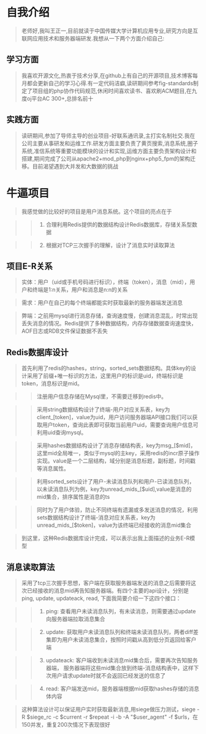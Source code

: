 # 自我介绍

> 老师好,我叫王正一,目前就读于中国传媒大学计算机应用专业,研究方向是互联网应用技术和服务器端研发.我想从一下两个方面介绍自己:

## 学习方面

> 我喜欢开源文化,热衷于技术分享,在github上有自己的开源项目,技术博客每月都会更新自己的学习心得.有一定代码洁癖,读研期间参考fig-standards制定了项目组的php协作代码规范,休闲时间喜欢读书、喜欢刷ACM题目,在九度oj平台AC 300+,总排名前十

## 实践方面
> 读研期间,参加了导师主导的创业项目-好联系通讯录,主打实名制社交.我在公司主要从事研发和运维工作.研发方面主要负责了黄页搜索,消息系统,圈子系统,准信系统等重要功能模块的设计和实现,运维方面主要负责架构设计和搭建,期间完成了公司从apache2+mod_php到nginx+php5_fpm的架构迁移。目前渴望遇到大并发和大数据的挑战


# 牛逼项目

> 我感觉做的比较好的项目是用户消息系统。这个项目的亮点在于

>> 1. 合理利用Redis提供的数据结构设计Redis数据库，存储关系型数据

>> 2. 根据对TCP三次握手的理解，设计了消息实时读取算法


## 项目E-R关系

> 实体：用户（uid或手机号码进行标识），终端（token），消息（mid），用户和终端是1:n关系，用户和消息是n:n的关系

> 需求：用户在自己的每个终端都能实时获取最新的服务器端发送消息

> 弊端：之前用mysql进行消息存储，查询速度慢，创建消息混乱，时常出现丢失消息的情况。Redis提供了多种数据结构，内存存储数据查询速度快，AOF日志或RDB文件保证数据不丢失


## Redis数据库设计

> 首先利用了redis的hashes，string，sorted_sets数据结构。具体key的设计采用了前缀+唯一标识的方法，这里用户的标识是uid，终端标识是token，消息标识是mid。

>> 注册用户信息存储在Mysql里，不需要迁移到redis中。

>> 采用string数据结构设计了终端-用户对应关系表，key为client_[token]，value为uid，用户访问服务器端API接口我们可以获取用户token，查询此表即可获取当前用户uid，需要查询用户信息可利用uid查询mysql。

>> 采用hashes数据结构设计了消息存储结构表，key为msg_[$mid]，这里mid全局唯一，类似于mysql的主key，采用redis的incr原子操作实现。value是一个二层结构，域分别是消息标题，副标题，时间戳等消息属性。

>> 利用sorted_sets设计了用户-未读消息队列和用户-已读消息队列，以未读消息队列为例，key为unread_mids_[$uid],value是消息的mid集合，排序属性是消息的ts

>> 同时为了用户体验，防止不同终端有遗漏或多发送消息的情况，利用sets数据结构设计了终端-消息对应关系表，key为unread_mids_[$token]，value为该终端已经接收的消息mid集合

> 到这里，这种Redis数据库设计完成，可以表示出我上面描述的业务E-R模型

## 消息读取算法

> 采用了tcp三次握手思想，客户端在获取服务器端发送的消息之后需要将这次已经接收的消息mid再告知服务器端。有四个主要的api设计，分别是ping, update, updateack, read, 下面我简要介绍一下这四个接口：

>> 1. ping: 查看用户未读消息队列，有未读消息，则需要通过update向服务器端拉取消息集合

>> 2. update: 获取用户未读消息队列和终端未读消息队列，两者diff差集即为用户未读消息集合，按照时间戳从高到低分页返回给客户端

>> 3. updateack: 客户端收到未读消息mid集合后，需要再次告知服务器端， 服务器端将这些mid集合放到终端-消息结构表中，这样下次用户请求update时就不会返回已经发送的信息了

>> 4. read: 客户端发送mid，服务器端根据mid获取hashes存储的消息体内容

> 这种算法设计可以保证用户实时获取最新消息,用siege做压力测试，siege -R $siege_rc -c $current -r $repeat -i -b -A "$user_agent" -f $urls，在150并发，重复200次情况下表现很好
